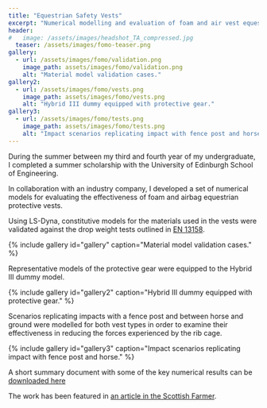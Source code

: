 ```yaml
---
title: "Equestrian Safety Vests"
excerpt: "Numerical modelling and evaluation of foam and air vest equestrian body protectors."
header:
#   image: /assets/images/headshot_TA_compressed.jpg
  teaser: /assets/images/fomo-teaser.png
gallery:
  - url: /assets/images/fomo/validation.png
    image_path: assets/images/fomo/validation.png
    alt: "Material model validation cases."
gallery2:
  - url: /assets/images/fomo/vests.png
    image_path: assets/images/fomo/vests.png
    alt: "Hybrid III dummy equipped with protective gear."
gallery3:
  - url: /assets/images/fomo/tests.png
    image_path: assets/images/fomo/tests.png
    alt: "Impact scenarios replicating impact with fence post and horse."
---
```


During the summer between my third and fourth year of my undergraduate, I completed a summer scholarship with the University of Edinburgh School of Engineering. 

In collaboration with an industry company, I developed a set of numerical models for evaluating the effectiveness of foam and airbag equestrian protective vests.

Using LS-Dyna, constitutive models for the materials used in the vests were validated against the drop weight tests outlined in [EN 13158](https://www.satra.com/ppe/EN13158.php).

{% include gallery id="gallery" caption="Material model validation cases." %}

Representative models of the protective gear were equipped to the Hybrid III dummy model.  

{% include gallery id="gallery2" caption="Hybrid III dummy equipped with protective gear." %}

Scenarios replicating impacts with a fence post and between horse and ground were modelled for both vest types in order to examine their effectiveness in reducing the forces experienced by the rib cage. 

{% include gallery id="gallery3" caption="Impact scenarios replicating impact with fence post and horse." %}

A short summary document with some of the key numerical results can be [downloaded here](https://thomasaston.github.io/assets/images/fomo/fomo-report.pdf)

The work has been featured in [an article in the Scottish Farmer](https://www.thescottishfarmer.co.uk/equine/19028450.scottish-company-takes-hi-tech-approach-rider-protection/).